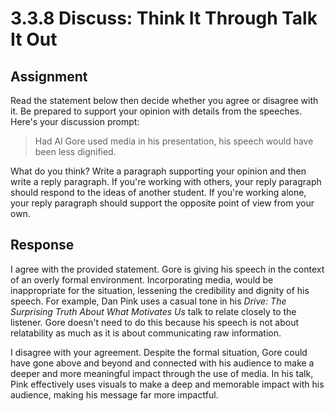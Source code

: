# 3.3.8 Discuss: Think It Through Talk It Out

## Assignment

Read the statement below then decide whether you agree or disagree with it. Be
prepared to support your opinion with details from the speeches. Here's your
discussion prompt:

> Had Al Gore used media in his presentation, his speech would have been less
> dignified.

What do you think? Write a paragraph supporting your opinion and then write a
reply paragraph. If you're working with others, your reply paragraph should
respond to the ideas of another student. If you're working alone, your reply
paragraph should support the opposite point of view from your own.

## Response

I agree with the provided statement. Gore is giving his speech in the context
of an overly formal environment. Incorporating media, would be inappropriate
for the situation, lessening the credibility and dignity of his speech. For
example, Dan Pink uses a casual tone in his _Drive: The Surprising Truth About
What Motivates Us_ talk to relate closely to the listener. Gore doesn't need
to do this because his speech is not about relatability as much as it is about
communicating raw information.

I disagree with your agreement. Despite the formal situation, Gore could have
gone above and beyond and connected with his audience to make a deeper and more
meaningful impact through the use of media. In his talk, Pink effectively uses
visuals to make a deep and memorable impact with his audience, making his
message far more impactful.
